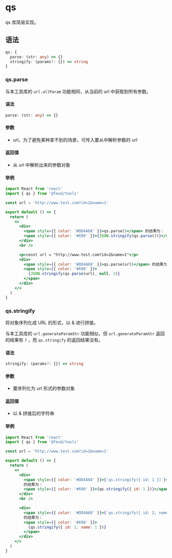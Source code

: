 # qs

qs 库简易实现。

## 语法

```ts
qs: {
  parse: (str: any) => {}
  stringify: (params?: {}) => string
}
```

### qs.parse

与本工具库的 `url.allParam` 功能相同，从当前的 url 中获取到所有参数。

#### 语法

```ts
parse: (str: any) => {}
```

#### 参数

- url，为了避免某种拿不到的场景，可传入要从中解析参数的 url

#### 返回值

- 从 url 中解析出来的参数对象

#### 举例

```jsx
import React from 'react'
import { qs } from '@fexd/tools'

const url = 'http://www.test.com?id=2&name=1'

export default () => {
  return (
    <>
      <div>
        <span style={{ color: '#DD4A68' }}>qs.parse()</span> 的结果为：
        <span style={{ color: '#690' }}>{JSON.stringify(qs.parse())}</span>
      </div>
      <br />

      <p>const url = "http://www.test.com?id=2&name=1"</p>
      <div>
        <span style={{ color: '#DD4A68' }}>qs.parse(url)</span> 的结果为：
        <span style={{ color: '#690' }}>
          {JSON.stringify(qs.parse(url), null, 2)}
        </span>
      </div>
    </>
  )
}
```

### qs.stringify

将对象序列化成 URL 的形式，以 & 进行拼接。

与本工具库的 `url.generateParamStr` 功能相似，但 `url.generateParamStr` 返回的结果有 `?` ，而 `qs.stringify` 的返回结果没有。

#### 语法

```ts
stringify: (params?: {}) => string
```

#### 参数

- 要序列化为 url 形式的参数对象

#### 返回值

- 以 & 拼接后的字符串

#### 举例

```jsx
import React from 'react'
import { qs } from '@fexd/tools'

const url = 'http://www.test.com?id=2&name=1'

export default () => {
  return (
    <>
      <div>
        <span style={{ color: '#DD4A68' }}>{`qs.stringify({ id: 1 })`}</span>{' '}
        的结果为：
        <span style={{ color: '#690' }}>{qs.stringify({ id: 1 })}</span>
      </div>
      <br />

      <div>
        <span style={{ color: '#DD4A68' }}>{`qs.stringify({ id: 2, name: 1 })`}</span>{' '}
        的结果为：
        <span style={{ color: '#690' }}>
          {qs.stringify({ id: 2, name: 1 })}
        </span>
      </div>
    </>
  )
}
```
